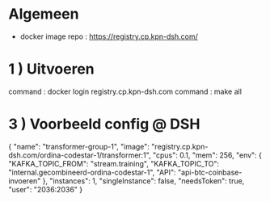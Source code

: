 # Algemeen

- docker image repo : https://registry.cp.kpn-dsh.com/

# 1 ) Uitvoeren
command : docker login registry.cp.kpn-dsh.com
command : make all

# 3 ) Voorbeeld config @ DSH

{
	"name": "transformer-group-1",
	"image": "registry.cp.kpn-dsh.com/ordina-codestar-1/transformer:1",
	"cpus": 0.1,
	"mem": 256,
	"env": {
		"KAFKA_TOPIC_FROM": "stream.training",
		"KAFKA_TOPIC_TO": "internal.gecombineerd-ordina-codestar-1",
		"API": "api-btc-coinbase-invoeren"
	},
	"instances": 1,
	"singleInstance": false,
	"needsToken": true,
	"user": "2036:2036"
}
